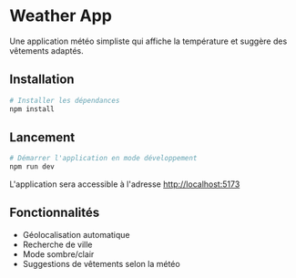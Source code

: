 # Weather App

Une application météo simpliste qui affiche la température et suggère des vêtements adaptés.

## Installation

```bash
# Installer les dépendances
npm install
```

## Lancement

```bash
# Démarrer l'application en mode développement
npm run dev
```

L'application sera accessible à l'adresse [http://localhost:5173](http://localhost:5173)

## Fonctionnalités

- Géolocalisation automatique
- Recherche de ville
- Mode sombre/clair
- Suggestions de vêtements selon la météo

